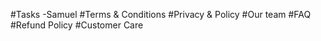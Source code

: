 #Tasks
-Samuel
  #Terms & Conditions
  #Privacy & Policy
  #Our team
  #FAQ
  #Refund Policy
  #Customer Care
